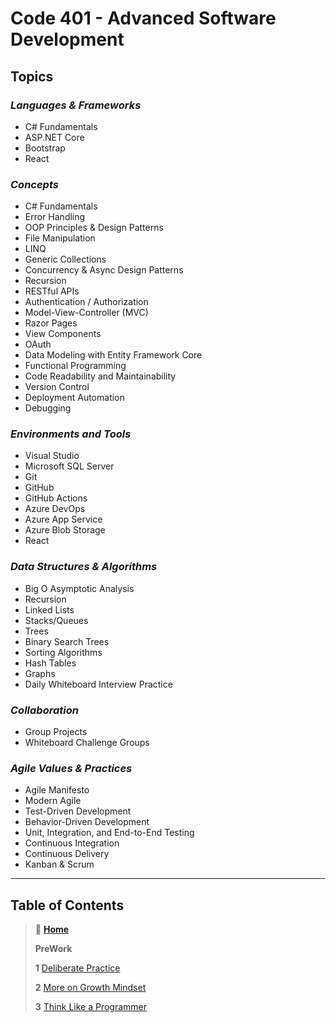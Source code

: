 # Code 401 - Advanced Software Development

## **Topics**

### *Languages & Frameworks*

* C# Fundamentals
* ASP.NET Core
* Bootstrap
* React

### *Concepts*

* C# Fundamentals
* Error Handling
* OOP Principles & Design Patterns
* File Manipulation
* LINQ
* Generic Collections
* Concurrency & Async Design Patterns
* Recursion
* RESTful APIs
* Authentication / Authorization
* Model-View-Controller (MVC)
* Razor Pages
* View Components
* OAuth
* Data Modeling with Entity Framework Core
* Functional Programming
* Code Readability and Maintainability
* Version Control
* Deployment Automation
* Debugging

### *Environments and Tools*

* Visual Studio
* Microsoft SQL Server
* Git
* GitHub
* GitHub Actions
* Azure DevOps
* Azure App Service
* Azure Blob Storage
* React

### *Data Structures & Algorithms*

* Big O Asymptotic Analysis
* Recursion
* Linked Lists
* Stacks/Queues
* Trees
* Binary Search Trees
* Sorting Algorithms
* Hash Tables
* Graphs
* Daily Whiteboard Interview Practice

### *Collaboration*

* Group Projects
* Whiteboard Challenge Groups

### *Agile Values & Practices*

* Agile Manifesto
* Modern Agile
* Test-Driven Development
* Behavior-Driven Development
* Unit, Integration, and End-to-End Testing
* Continuous Integration
* Continuous Delivery
* Kanban & Scrum

_____

## Table of Contents

> 🏡 [**Home**](https://mistidinzy.github.io/ReadingNotes/)
>
> **PreWork**
>
> **1** [Deliberate Practice](1PW-DeliberatePractice.md)
>
> **2** [More on Growth Mindset](2PW-GrowthMindset.md)
>
> **3** [Think Like a Programmer](3PW-Programmer.md)
